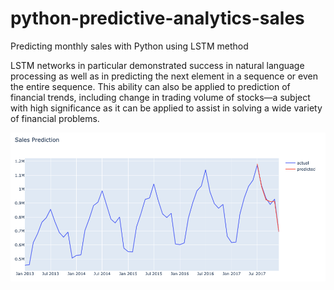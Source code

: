 # python-predictive-analytics-sales
Predicting monthly sales with Python using LSTM method

LSTM networks in particular demonstrated success in natural language processing as well as in predicting the next element in a sequence or even the entire sequence. This ability can also be applied to prediction of financial trends, including change in trading volume of stocks—a subject with high significance as it can be applied to assist in solving a wide variety of financial problems.


![](images/Forecast%20graph.png)
